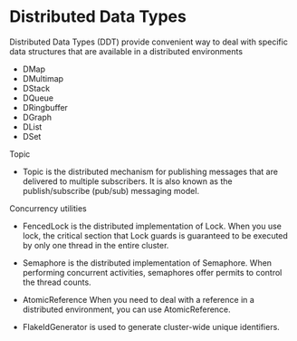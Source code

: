 # Distributed Data Types 

Distributed Data Types (DDT) provide convenient way to deal with specific data structures that are available in a distributed environments 

* DMap
* DMultimap
* DStack
* DQueue
* DRingbuffer
* DGraph
* DList
* DSet


Topic

* Topic is the distributed mechanism for publishing messages that are delivered to multiple subscribers. It is also known as the publish/subscribe (pub/sub) messaging model.

Concurrency utilities

* FencedLock is the distributed implementation of Lock. When you use lock, the critical section that Lock guards is guaranteed to be executed by only one thread in the entire cluster.

* Semaphore is the distributed implementation of Semaphore. When performing concurrent activities, semaphores offer permits to control the thread counts.

* AtomicReference  When you need to deal with a reference in a distributed environment, you can use  AtomicReference.

* FlakeIdGenerator is used to generate cluster-wide unique identifiers.

